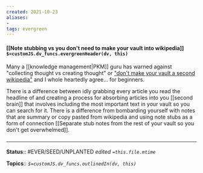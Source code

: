 ```yaml
---
created: 2021-10-23
aliases:
- 
tags: evergreen
---
```

#### [[Note stubbing vs you don't need to make your vault into wikipedia]] `$=customJS.dv_funcs.evergreenHeader(dv, this)`

Many a [[knowledge management|PKM]] guru has warned against "collecting thought vs creating thought" or ["don't make your vault a second wikipedia"](https://www.youtube.com/watch?v=MYJsGksojms) and I whole heartedly agree... for beginners. 

There is a difference between idly grabbing every article you read the headline of and creating a process for absorbing articles into you [[second brain]] that involves including the most important text in your vault so you can search for it. There is a difference from bombarding yourself with notes that are summary or copy pasted from wikipedia and using note stubs as a form of connection [[Separate stub notes from the rest of your vault so you don't get overwhelmed]].

 

### <hr class="footnote"/>

**Status**:: #EVER/SEED/UNPLANTED
*edited `=this.file.mtime`*

**Topics**::
*`$=customJS.dv_funcs.outlinedIn(dv, this)`*


